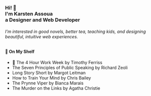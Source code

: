 <h3>Hi! 👋<br>I'm Karsten Assoua<br>a Designer and Web Developer</h3>
<h6>I’m interested in good novels, better tea, teaching kids, and designing beautiful, intuitive web experiences.</h6>

<h4>📕 On My Shelf </h4>

<!-- Lots of thanks to Steven Ajulu for the template! --> 
- 📖 The 4 Hour Work Week by Timothy Ferriss
- The Seven Principles of Public Speaking by Richard Zeoli
- Long Story Short by Margot Leitman
- How to Train Your Mind by Chris Bailey
- The Prynne Viper by Bianca Marais
- The Murder on the Links by Agatha Christie
<!-- Lots of thanks to Steven Ajulu for the template! --> 
<!-- BLOG-POST-LIST:END -->
